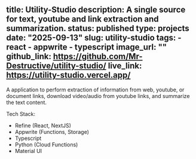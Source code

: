 title: Utility-Studio
description: A single source for text, youtube and link extraction and summarization.
status: published
type: projects
date: "2025-09-13"
slug: utility-studio
tags:
    - react
    - appwrite
    - typescript
image_url: ""
github_link: https://github.com/Mr-Destructive/utility-studio/
live_link: https://utility-studio.vercel.app/
---

A application to perform extraction of information from web, youtube, or document links, download video/audio from youtube links, and summarize the text content.

Tech Stack:

- Refine (React, NextJS)
- Appwrite (Functions, Storage)
- Typescript
- Python (Cloud Functions)
- Material UI
